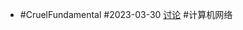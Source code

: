 - #CruelFundamental #2023-03-30 [讨论](https://github.com/CYZH1307/CruelFundamental/tree/main/homework/202303/30) #计算机网络